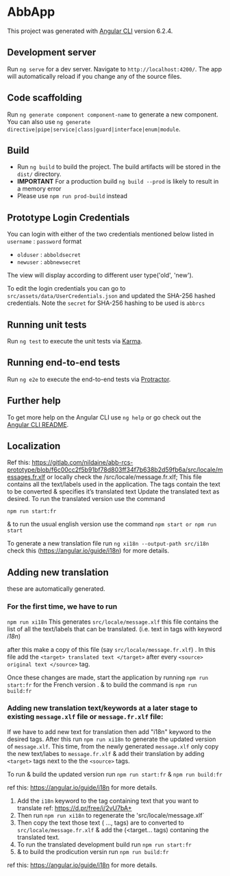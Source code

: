 # AbbApp

This project was generated with [Angular CLI](https://github.com/angular/angular-cli) version 6.2.4.

## Development server

Run `ng serve` for a dev server. Navigate to `http://localhost:4200/`. The app will automatically reload if you change any of the source files.

## Code scaffolding

Run `ng generate component component-name` to generate a new component. You can also use `ng generate directive|pipe|service|class|guard|interface|enum|module`.

## Build

- Run `ng build` to build the project. The build artifacts will be stored in the `dist/` directory. 
- **IMPORTANT** For a production build `ng build --prod` is likely to result in a memory error
- Please use `npm run prod-build` instead

## Prototype Login Credentials

You can login with either of the two credentials mentioned below listed in `username` : `password` format
* `olduser` : `abboldsecret`
* `newuser` : `abbnewsecret`

The view will display according to different user type('old', 'new').

To edit the login credentials you can go to `src/assets/data/UserCredentials.json` and updated the SHA-256 hashed credentials. Note the `secret` for SHA-256 hashing to be used is `abbrcs`

## Running unit tests

Run `ng test` to execute the unit tests via [Karma](https://karma-runner.github.io).

## Running end-to-end tests

Run `ng e2e` to execute the end-to-end tests via [Protractor](http://www.protractortest.org/).

## Further help

To get more help on the Angular CLI use `ng help` or go check out the [Angular CLI README](https://github.com/angular/angular-cli/blob/master/README.md).

## Localization
Ref this: https://gitlab.com/nildaine/abb-rcs-prototype/blob/f6c00cc2f5b91bf78d803ff34f7b638b2d59fb6a/src/locale/messages.fr.xlf  or locally check the /src/locale/message.fr.xlf;
This file contains all the text/labels used in the application. The <source>  tags contain the text to be converted  & <target> specifies it’s translated text
Update the translated text as desired. To run the translated version use the command

```
npm run start:fr
```
& to run the usual english version use the command
```npm start or npm run start```

To generate a new translation file run ` ng xi18n --output-path src/i18n `
check this (https://angular.io/guide/i18n) for more details.

## Adding new translation 
these are automatically generated.

### For the first time, we have to run 
`npm run xi18n` 
This generates `src/locale/message.xlf` this file contains the list of all the text/labels that can be translated.  (i.e. text in tags with keyword _i18n_)

after this make a copy of this file (say `src/locale/message.fr.xlf`) . In this file add the  `<target> translated text </target>` after every `<source> original text </source>` tag. 

Once these changes are made, start the application  by running `npm run start:fr` for the French version . & to build the command is `npm run build:fr`


### Adding new translation text/keywords at a later stage to existing `message.xlf` file or `message.fr.xlf` file:
  
If we have to add new text for translation then add "i18n" keyword to the desired tags. After this run `npm run xi18n` to generate the updated version of `message.xlf`. This time, from the newly generated `message.xlf` only copy the new text/labes to `message.fr.xlf` & add their translation by adding `<target>` tags next to the the `<source>` tags.

To run & build the updated version run `npm run start:fr` & `npm run build:fr`
  

ref this: https://angular.io/guide/i18n for more details.
1. Add the `i18n` keyword to the tag containing text that you want to translate ref: https://d.pr/free/i/2vU7bA+
2. Then run `npm run xi18n` to regenerate the 'src/locale/message.xlf`
3. Then copy the text those text (<trans-unit> ...,</trans-unit> tags) are to converted to `src/locale/message.fr.xlf`  & add the (<target...</target> tags) contaning the translated text.
4. To run the translated development build run `npm run start:fr`
5. & to build the prodicution versin run `npm run build:fr`

ref this: https://angular.io/guide/i18n for more details.
